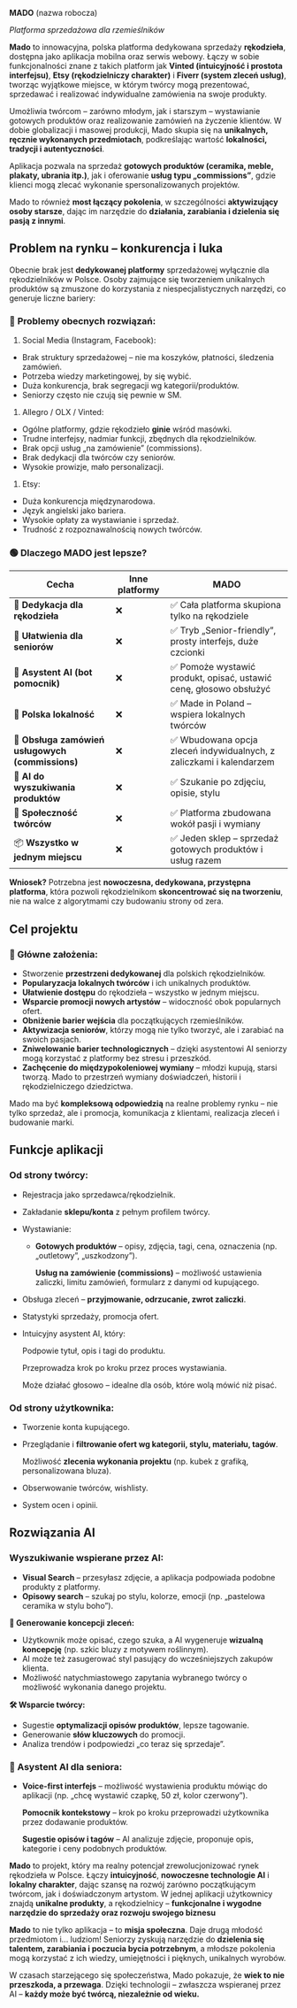 **MADO** (nazwa robocza)

*Platforma sprzedażowa dla rzemieślników*

**Mado** to innowacyjna, polska platforma dedykowana sprzedaży **rękodzieła**, dostępna jako aplikacja mobilna oraz serwis webowy. Łączy w sobie funkcjonalności znane z takich platform jak **Vinted (intuicyjność i prostota interfejsu)**, **Etsy (rękodzielniczy charakter)** i **Fiverr (system zleceń usług)**, tworząc wyjątkowe miejsce, w którym twórcy mogą prezentować, sprzedawać i realizować indywidualne zamówienia na swoje produkty.

Umożliwia twórcom – zarówno młodym, jak i starszym – wystawianie gotowych produktów oraz realizowanie zamówień na życzenie klientów. W dobie globalizacji i masowej produkcji, Mado skupia się na **unikalnych, ręcznie wykonanych przedmiotach**, podkreślając wartość **lokalności, tradycji i autentyczności**.

Aplikacja pozwala na sprzedaż **gotowych produktów (ceramika, meble, plakaty, ubrania itp.)**, jak i oferowanie **usług typu „commissions”**, gdzie klienci mogą zlecać wykonanie spersonalizowanych projektów.

Mado to również **most łączący pokolenia**, w szczególności **aktywizujący osoby starsze**, dając im narzędzie do **działania, zarabiania i dzielenia się pasją z innymi**.

## **Problem na rynku – konkurencja i luka**

Obecnie brak jest **dedykowanej platformy** sprzedażowej wyłącznie dla rękodzielników w Polsce. Osoby zajmujące się tworzeniem unikalnych produktów są zmuszone do korzystania z niespecjalistycznych narzędzi, co generuje liczne bariery:

### 🔴 **Problemy obecnych rozwiązań:**

1. Social Media (Instagram, Facebook):
- Brak struktury sprzedażowej – nie ma koszyków, płatności, śledzenia zamówień.
- Potrzeba wiedzy marketingowej, by się wybić.
- Duża konkurencja, brak segregacji wg kategorii/produktów.
- Seniorzy często nie czują się pewnie w SM.

1. Allegro / OLX / Vinted:
- Ogólne platformy, gdzie rękodzieło **ginie** wśród masówki.
- Trudne interfejsy, nadmiar funkcji, zbędnych dla rękodzielników.
- Brak opcji usług „na zamówienie” (commissions).
- Brak dedykacji dla twórców czy seniorów.
- Wysokie prowizje, mało personalizacji.

1. Etsy:
- Duża konkurencja międzynarodowa.
- Język angielski jako bariera.
- Wysokie opłaty za wystawianie i sprzedaż.
- Trudność z rozpoznawalnością nowych twórców.

### 🟢 **Dlaczego MADO jest lepsze?**

| Cecha | Inne platformy | **MADO** |
| --- | --- | --- |
| 🎯 **Dedykacja dla rękodzieła** | ❌ | ✅ Cała platforma skupiona tylko na rękodziele |
| 👵 **Ułatwienia dla seniorów** | ❌ | ✅ Tryb „Senior-friendly”, prosty interfejs, duże czcionki |
| 🤖 **Asystent AI (bot pomocnik)** | ❌ | ✅ Pomoże wystawić produkt, opisać, ustawić cenę, głosowo obsłużyć |
| 📍 **Polska lokalność** | ❌ | ✅ Made in Poland – wspiera lokalnych twórców |
| 💬 **Obsługa zamówień usługowych (commissions)** | ❌ | ✅ Wbudowana opcja zleceń indywidualnych, z zaliczkami i kalendarzem |
| 🧠 **AI do wyszukiwania produktów** | ❌ | ✅ Szukanie po zdjęciu, opisie, stylu |
| 🧶 **Społeczność twórców** | ❌ | ✅ Platforma zbudowana wokół pasji i wymiany |
| 📦 **Wszystko w jednym miejscu** | ❌ | ✅ Jeden sklep – sprzedaż gotowych produktów i usług razem |

**Wniosek?** Potrzebna jest **nowoczesna, dedykowana, przystępna platforma**, która pozwoli rękodzielnikom **skoncentrować się na tworzeniu**, nie na walce z algorytmami czy budowaniu strony od zera.

## **Cel projektu**

### **🔸 Główne założenia:**

- Stworzenie **przestrzeni dedykowanej** dla polskich rękodzielników.
- **Popularyzacja lokalnych twórców** i ich unikalnych produktów.
- **Ułatwienie dostępu** do rękodzieła – wszystko w jednym miejscu.
- **Wsparcie promocji nowych artystów** – widoczność obok popularnych ofert.
- **Obniżenie barier wejścia** dla początkujących rzemieślników.
- **Aktywizacja seniorów**, którzy mogą nie tylko tworzyć, ale i zarabiać na swoich pasjach.
- **Zniwelowanie barier technologicznych** – dzięki asystentowi AI seniorzy mogą korzystać z platformy bez stresu i przeszkód.
- **Zachęcenie do międzypokoleniowej wymiany** – młodzi kupują, starsi tworzą. Mado to przestrzeń wymiany doświadczeń, historii i rękodzielniczego dziedzictwa.

Mado ma być **kompleksową odpowiedzią** na realne problemy rynku – nie tylko sprzedaż, ale i promocja, komunikacja z klientami, realizacja zleceń i budowanie marki.

## **Funkcje aplikacji**

### **Od strony twórcy:**

- Rejestracja jako sprzedawca/rękodzielnik.
- Zakładanie **sklepu/konta** z pełnym profilem twórcy.
- Wystawianie:
    - **Gotowych produktów** – opisy, zdjęcia, tagi, cena, oznaczenia (np. „outletowy”, „uszkodzony”).
        
        **Usług na zamówienie (commissions)** – możliwość ustawienia zaliczki, limitu zamówień, formularz z danymi od kupującego.
        
- Obsługa zleceń – **przyjmowanie, odrzucanie, zwrot zaliczki**.
- Statystyki sprzedaży, promocja ofert.
- Intuicyjny asystent AI, który:
    
    Podpowie tytuł, opis i tagi do produktu.
    
    Przeprowadza krok po kroku przez proces wystawiania.
    
    Może działać głosowo – idealne dla osób, które wolą mówić niż pisać.
    

### **Od strony użytkownika:**

- Tworzenie konta kupującego.
- Przeglądanie i **filtrowanie ofert wg kategorii, stylu, materiału, tagów**.
    
    Możliwość **zlecenia wykonania projektu** (np. kubek z grafiką, personalizowana bluza).
    
- Obserwowanie twórców, wishlisty.
- System ocen i opinii.

## **Rozwiązania AI**

### **Wyszukiwanie wspierane przez AI:**

- **Visual Search** – przesyłasz zdjęcie, a aplikacja podpowiada podobne produkty z platformy.
- **Opisowy search** – szukaj po stylu, kolorze, emocji (np. „pastelowa ceramika w stylu boho”).

**🎨 Generowanie koncepcji zleceń:**

- Użytkownik może opisać, czego szuka, a AI wygeneruje **wizualną koncepcję** (np. szkic bluzy z motywem roślinnym).
- AI może też zasugerować styl pasujący do wcześniejszych zakupów klienta.
- Możliwość natychmiastowego zapytania wybranego twórcy o możliwość wykonania danego projektu.

**🛠️ Wsparcie twórcy:**

- Sugestie **optymalizacji opisów produktów**, lepsze tagowanie.
- Generowanie **słów kluczowych** do promocji.
- Analiza trendów i podpowiedzi „co teraz się sprzedaje”.

### **🤖 Asystent AI dla seniora:**

- **Voice-first interfejs** – możliwość wystawienia produktu mówiąc do aplikacji (np. „chcę wystawić czapkę, 50 zł, kolor czerwony”).
    
    **Pomocnik kontekstowy** – krok po kroku przeprowadzi użytkownika przez dodawanie produktów.
    
    **Sugestie opisów i tagów** – AI analizuje zdjęcie, proponuje opis, kategorie i ceny podobnych produktów.
    

**Mado** to projekt, który ma realny potencjał zrewolucjonizować rynek rękodzieła w Polsce. Łączy **intuicyjność**, **nowoczesne technologie AI** i **lokalny charakter**, dając szansę na rozwój zarówno początkującym twórcom, jak i doświadczonym artystom. W jednej aplikacji użytkownicy znajdą **unikalne produkty**, a rękodzielnicy – **funkcjonalne i wygodne narzędzie do sprzedaży oraz rozwoju swojego biznesu**

**Mado** to nie tylko aplikacja – to **misja społeczna**. Daje drugą młodość przedmiotom i... ludziom! Seniorzy zyskują narzędzie do **dzielenia się talentem, zarabiania i poczucia bycia potrzebnym**, a młodsze pokolenia mogą korzystać z ich wiedzy, umiejętności i pięknych, unikalnych wyrobów.

W czasach starzejącego się społeczeństwa, Mado pokazuje, że **wiek to nie przeszkoda, a przewaga**. Dzięki technologii – zwłaszcza wspieranej przez AI – **każdy może być twórcą, niezależnie od wieku.**
